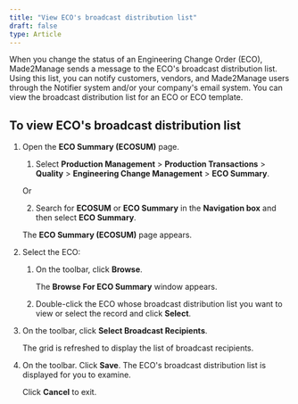 ```yaml
---
title: "View ECO's broadcast distribution list"
draft: false
type: Article
---
```


When you change the status of an Engineering Change Order (ECO), Made2Manage sends a message to the ECO's broadcast distribution list. Using this list, you can notify customers, vendors, and Made2Manage users through the Notifier system and/or your company's email system. You can view the broadcast distribution list for an ECO or ECO template.

## To view ECO's broadcast distribution list

1. Open the **ECO Summary (ECOSUM)** page.

    1. Select **Production Management** > **Production Transactions** > **Quality** > **Engineering Change Management** > **ECO Summary**.

    Or

    2. Search for **ECOSUM** or **ECO Summary** in the **Navigation box** and then select **ECO Summary**.

    The **ECO Summary (ECOSUM)** page appears.

2. Select the ECO:

    1. On the toolbar, click **Browse**.

        The **Browse For ECO Summary** window appears.

    2. Double-click the ECO whose broadcast distribution list you want to view or select the record and click **Select**.

3. On the toolbar, click **Select Broadcast Recipients**.

    The grid is refreshed to display the list of broadcast recipients.

4. On the toolbar. Click **Save**. The ECO's broadcast distribution list is displayed for you to examine.

    Click **Cancel** to exit.



​